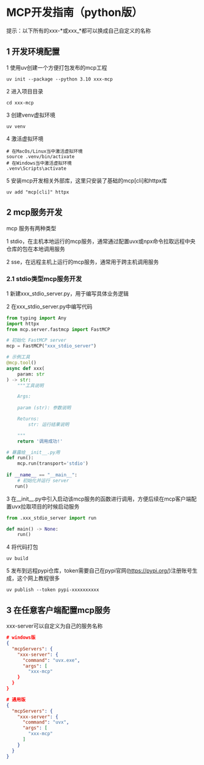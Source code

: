 # MCP开发指南（python版）

提示：以下所有的xxx-\*或xxx_\*都可以换成自己自定义的名称

## 1 开发环境配置

1 使用uv创建一个方便打包发布的mcp工程

```
uv init --package --python 3.10 xxx-mcp
```

2 进入项目目录

```
cd xxx-mcp
```

3 创建venv虚拟环境

```
uv venv
```

4 激活虚拟环境

```
# 在MacOs/Linux当中激活虚拟环境
source .venv/bin/activate
# 在Windows当中激活虚拟环境
.venv\Scripts\activate
```

5 安装mcp开发相关外部库，这里只安装了基础的mcp[cli]和httpx库

```
uv add "mcp[cli]" httpx
```

## 2 mcp服务开发

mcp 服务有两种类型

1 stdio，在主机本地运行的mcp服务，通常通过配置uvx或npx命令拉取远程中央仓库的包在本地调用服务

2 sse，在远程主机上运行的mcp服务，通常用于跨主机调用服务

### 2.1 stdio类型mcp服务开发

1 新建xxx_stdio_server.py，用于编写具体业务逻辑

2 在xxx_stdio_server.py中编写代码

```python
from typing import Any
import httpx
from mcp.server.fastmcp import FastMCP

# 初始化 FastMCP server
mcp = FastMCP("xxx_stdio_server")

# 示例工具
@mcp.tool()
async def xxx(
    param: str
) -> str:
    """工具说明

    Args:
    
    param (str): 参数说明

    Returns:
        str: 运行结果说明

    """
    return '调用成功!'

# 暴露给__init__.py用
def run():
    mcp.run(transport='stdio')
    
if __name__ == "__main__":
    # 初始化并运行 server
   run()
```

3 在\_\_init\_\_.py中引入启动该mcp服务的函数进行调用，方便后续在mcp客户端配置uvx拉取项目的时候启动服务

```python
from .xxx_stdio_server import run

def main() -> None:
    run()
```

4 将代码打包

```
uv build
```

5 发布到远程pypi仓库，token需要自己在pypi官网(https://pypi.org/)注册账号生成，这个网上教程很多

```
uv publish --token pypi-xxxxxxxxxx
```

## 3 在任意客户端配置mcp服务

xxx-server可以自定义为自己的服务名称

```json
# windows版
{
  "mcpServers": {
    "xxx-server": {
      "command": "uvx.exe",
      "args": [
        "xxx-mcp"
    }
  }
}

# 通用版
{
  "mcpServers": {
    "xxx-server": {
      "command": "uvx",
      "args": [
        "xxx-mcp"
      ]
    }
  }
}
```
